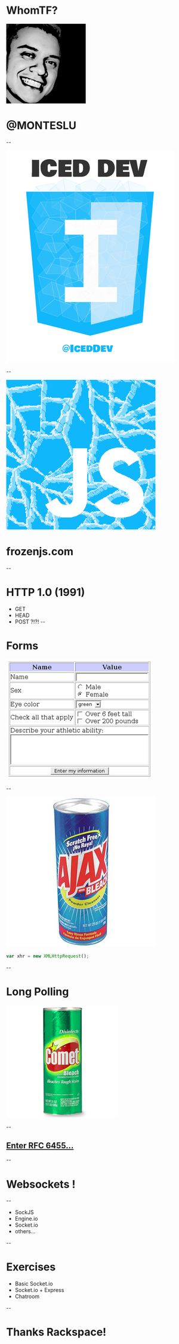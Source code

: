 # WhomTF?
![Luis Montes](img/luis.jpg)
# @MONTESLU

--

![Iced Dev](img/icedlogo.png)

--

![FrozenJS](img/frozen.png)
# frozenjs.com

--
# HTTP 1.0 (1991)
* GET
* HEAD
* POST ?!?!
--

# Forms
![FORMS](img/web_form.png)


--

![AJAX](img/ds-ajax.jpg)
```javascript
var xhr = new XMLHttpRequest();
```

--
# Long Polling
![AJAX](img/Comet.jpg)

--

## [Enter RFC 6455...](http://tools.ietf.org/html/rfc6455)

--

# Websockets !

--
* SockJS
* Engine.io
* Socket.io
* others...

--
# Exercises
* Basic Socket.io
* Socket.io + Express
* Chatroom

--
# Thanks Rackspace!


